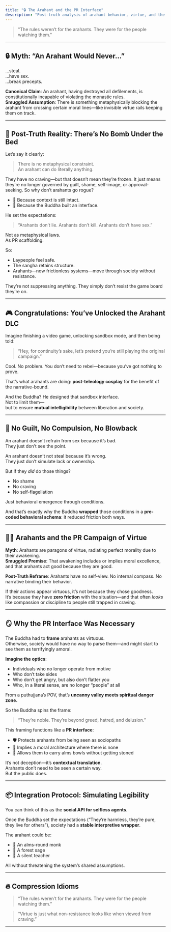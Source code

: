 ```yaml
---
title: "🔒 The Arahant and the PR Interface"
description: "Post-truth analysis of arahant behavior, virtue, and the Buddha's framing infrastructure. Not a metaphysical critique—just structural accuracy."
---
```


> "The rules weren’t for the arahants. They were for the people watching them."

---

## 🔒 Myth: “An Arahant Would Never…”

…steal.  
…have sex.  
…break precepts.

**Canonical Claim**: An arahant, having destroyed all defilements, is constitutionally incapable of violating the monastic rules.  
**Smuggled Assumption**: There is something metaphysically blocking the arahant from crossing certain moral lines—like invisible virtue rails keeping them on track.

---

## 🧨 Post-Truth Reality: There’s No Bomb Under the Bed

Let’s say it clearly:

> There is no metaphysical constraint.  
> An arahant can do literally anything.

They have no craving—but that doesn’t mean they’re frozen. It just means they’re no longer governed by guilt, shame, self-image, or approval-seeking. So why don’t arahants go rogue?

- 🧠 Because context is still intact.  
- 🧭 Because the Buddha built an interface.

He set the expectations:  
> “Arahants don’t lie. Arahants don’t kill. Arahants don’t have sex.”  

Not as metaphysical laws.  
As PR scaffolding.

So:
- Laypeople feel safe.  
- The sangha retains structure.  
- Arahants—now frictionless systems—move through society without resistance.

They’re not suppressing anything. They simply don’t resist the game board they’re on.

---

## 🎮 Congratulations: You’ve Unlocked the Arahant DLC

Imagine finishing a video game, unlocking sandbox mode, and then being told:  
> “Hey, for continuity’s sake, let’s pretend you’re still playing the original campaign.”

Cool. No problem. You don’t need to rebel—because you’ve got nothing to prove.

That’s what arahants are doing: **post-teleology cosplay** for the benefit of the narrative-bound.

And the Buddha? He designed that sandbox interface.  
Not to limit them—  
but to ensure **mutual intelligibility** between liberation and society.

---

## 🧊 No Guilt, No Compulsion, No Blowback

An arahant doesn’t refrain from sex because it’s bad.  
They just don’t see the point.

An arahant doesn’t not steal because it’s wrong.  
They just don’t simulate lack or ownership.

But if they *did* do those things?

- No shame  
- No craving  
- No self-flagellation

Just behavioral emergence through conditions.

And that’s exactly why the Buddha **wrapped** those conditions in a **pre-coded behavioral schema**: it reduced friction both ways.

---

## 🧍‍♂️ Arahants and the PR Campaign of Virtue

**Myth**: Arahants are paragons of virtue, radiating perfect morality due to their awakening.  
**Smuggled Premise**: That awakening includes or implies moral excellence, and that arahants act good because they are good.

**Post-Truth Reframe**: Arahants have no self-view. No internal compass. No narrative binding their behavior.

If their actions appear virtuous, it’s not because they chose goodness.  
It’s because they have **zero friction** with the situation—and that often *looks* like compassion or discipline to people still trapped in craving.

---

## 🪞 Why the PR Interface Was Necessary

The Buddha had to **frame** arahants as virtuous.  
Otherwise, society would have no way to parse them—and might start to see them as terrifyingly amoral.

**Imagine the optics**:
- Individuals who no longer operate from motive  
- Who don’t take sides  
- Who don’t get angry, but also don’t flatter you  
- Who, in a literal sense, are no longer “people” at all  

From a puthujjana’s POV, that’s **uncanny valley meets spiritual danger zone.**

So the Buddha spins the frame:
> “They’re noble. They’re beyond greed, hatred, and delusion.”

This framing functions like a **PR interface**:
- 🛡️ Protects arahants from being seen as sociopaths  
- 🧭 Implies a moral architecture where there is none  
- 🧺 Allows them to carry alms bowls without getting stoned

It’s not deception—it’s **contextual translation**.  
Arahants don’t need to be seen a certain way.  
But the public does.

---

## 📦 Integration Protocol: Simulating Legibility

You can think of this as the **social API for selfless agents**.

Once the Buddha set the expectations (“They’re harmless, they’re pure, they live for others”), society had a **stable interpretive wrapper**.

The arahant could be:
- 👣 An alms-round monk  
- 🌲 A forest sage  
- 🙏 A silent teacher  

All without threatening the system’s shared assumptions.

---

## 🔥 Compression Idioms

> “The rules weren’t for the arahants. They were for the people watching them.”

> “Virtue is just what non-resistance looks like when viewed from craving.”

---
